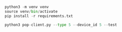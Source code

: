```python
python3 -m venv venv
source venv/bin/activate
pip install -r requirements.txt
```

```python
python3 pop-client.py --type 5 --device_id 5 --test
```
